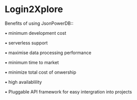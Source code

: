 # Login2Xplore
Benefits of using JsonPowerDB::

•	minimum development cost

•	serverless support

•	maximise data processing performance

•	minimum time to market

•	minimize total cost of onwership

•	high availablility

•	Pluggable API framework for easy intergration into projects

